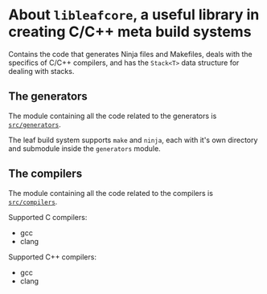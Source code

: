 # About `libleafcore`, a useful library in creating C/C++ meta build systems 

Contains the code that generates Ninja files and Makefiles,
deals with the specifics of C/C++ compilers, and has the `Stack<T>`
data structure for dealing with stacks.

## The generators
The module containing all the code related to the generators is [`src/generators`][src_generators_link].

The leaf build system supports `make` and `ninja`, each with it's own directory
and submodule inside the `generators` module.

## The compilers
The module containing all the code related to the compilers is [`src/compilers`][src_compilers_link].

Supported C compilers:
- gcc
- clang

Supported C++ compilers:
- gcc
- clang

[src_generators_link]: https://gitlab.com/leafbuild/leafbuild/tree/master/libleafcore/src/generators
[src_compilers_link]: https://gitlab.com/leafbuild/leafbuild/tree/master/libleafcore/src/compilers
